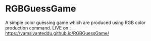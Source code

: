 # RGBGuessGame
 A simple color guessing game which are produced using RGB color production command.
 LIVE on : https://vamsivanteddu.github.io/RGBGuessGame/

